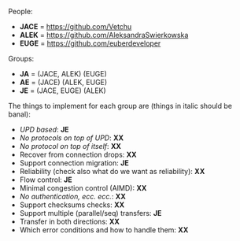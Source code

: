 People:
* __JACE__ = https://github.com/Vetchu
* __ALEK__ = https://github.com/AleksandraSwierkowska
* __EUGE__ = https://github.com/euberdeveloper

Groups:
* __JA__ = (JACE, ALEK) (EUGE)
* __AE__ = (JACE) (ALEK, EUGE)
* __JE__ = (JACE, EUGE) (ALEK)

The things to implement for each group are (things in italic should be banal):
* _UPD based_: **JE**
* _No protocols on top of UPD_: **XX**
* _No protocol on top of itself_: **XX**
* Recover from connection drops: **XX**
* Support connection migration: **JE**
* Reliability (check also what do we want as reliability): **XX**
* Flow control: **JE**
* Minimal congestion control (AIMD): **XX**
* _No authentication, ecc. ecc._: **XX**
* Support checksums checks: **XX**
* Support multiple (parallel/seq) transfers: **JE**
* Transfer in both directions: **XX**
* Which error conditions and how to handle them: **XX**
